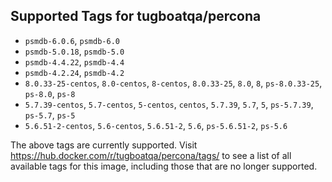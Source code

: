 ## Supported Tags for tugboatqa/percona

* `psmdb-6.0.6`, `psmdb-6.0`
* `psmdb-5.0.18`, `psmdb-5.0`
* `psmdb-4.4.22`, `psmdb-4.4`
* `psmdb-4.2.24`, `psmdb-4.2`
* `8.0.33-25-centos`, `8.0-centos`, `8-centos`, `8.0.33-25`, `8.0`, `8`, `ps-8.0.33-25`, `ps-8.0`, `ps-8`
* `5.7.39-centos`, `5.7-centos`, `5-centos`, `centos`, `5.7.39`, `5.7`, `5`, `ps-5.7.39`, `ps-5.7`, `ps-5`
* `5.6.51-2-centos`, `5.6-centos`, `5.6.51-2`, `5.6`, `ps-5.6.51-2`, `ps-5.6`

The above tags are currently supported. Visit https://hub.docker.com/r/tugboatqa/percona/tags/ to see a list of all available tags for this image, including those that are no longer supported.
